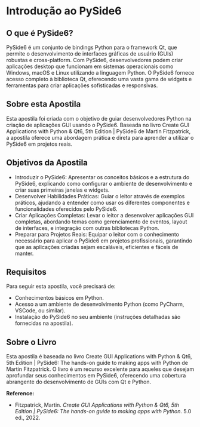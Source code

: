 # Introdução ao PySide6
## O que é PySide6?
PySide6 é um conjunto de bindings Python para o framework Qt, que permite o desenvolvimento de interfaces gráficas de usuário (GUIs) robustas e cross-platform. Com PySide6, desenvolvedores podem criar aplicações desktop que funcionam em sistemas operacionais como Windows, macOS e Linux utilizando a linguagem Python. O PySide6 fornece acesso completo à biblioteca Qt, oferecendo uma vasta gama de widgets e ferramentas para criar aplicações sofisticadas e responsivas.

## Sobre esta Apostila
Esta apostila foi criada com o objetivo de guiar desenvolvedores Python na criação de aplicações GUI usando o PySide6. Baseada no livro Create GUI Applications with Python & Qt6, 5th Edition | PySide6 de Martin Fitzpatrick, a apostila oferece uma abordagem prática e direta para aprender a utilizar o PySide6 em projetos reais.

## Objetivos da Apostila
- Introduzir o PySide6: Apresentar os conceitos básicos e a estrutura do PySide6, explicando como configurar o ambiente de desenvolvimento e criar suas primeiras janelas e widgets.
- Desenvolver Habilidades Práticas: Guiar o leitor através de exemplos práticos, ajudando a entender como usar os diferentes componentes e funcionalidades oferecidos pelo PySide6.
- Criar Aplicações Completas: Levar o leitor a desenvolver aplicações GUI completas, abordando temas como gerenciamento de eventos, layout de interfaces, e integração com outras bibliotecas Python.
- Preparar para Projetos Reais: Equipar o leitor com o conhecimento necessário para aplicar o PySide6 em projetos profissionais, garantindo que as aplicações criadas sejam escaláveis, eficientes e fáceis de manter.
  
## Requisitos
Para seguir esta apostila, você precisará de:
- Conhecimentos básicos em Python.
- Acesso a um ambiente de desenvolvimento Python (como PyCharm, VSCode, ou similar).
- Instalação do PySide6 no seu ambiente (instruções detalhadas são fornecidas na apostila).
  
## Sobre o Livro
Esta apostila é baseada no livro Create GUI Applications with Python & Qt6, 5th Edition | PySide6: The hands-on guide to making apps with Python de Martin Fitzpatrick. O livro é um recurso excelente para aqueles que desejam aprofundar seus conhecimentos em PySide6, oferecendo uma cobertura abrangente do desenvolvimento de GUIs com Qt e Python.

**Reference:**
- Fitzpatrick, Martin. *Create GUI Applications with Python & Qt6, 5th Edition | PySide6: The hands-on guide to making apps with Python*. 5.0 ed., 2022.

